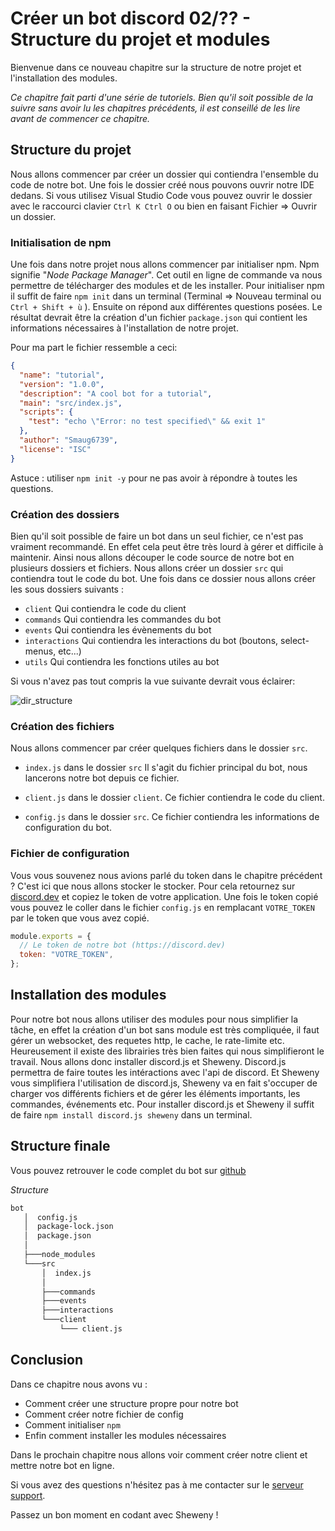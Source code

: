 # Créer un bot discord 02/?? - Structure du projet et modules

Bienvenue dans ce nouveau chapitre sur la structure de notre projet et l'installation des modules.

_Ce chapitre fait parti d'une série de tutoriels. Bien qu'il soit possible de la suivre sans avoir lu les chapitres précédents, il est conseillé de les lire avant de commencer ce chapitre._

## Structure du projet

Nous allons commencer par créer un dossier qui contiendra l'ensemble du code de notre bot. Une fois le dossier créé nous pouvons ouvrir notre IDE dedans.
Si vous utilisez Visual Studio Code vous pouvez ouvrir le dossier avec le raccourci clavier `Ctrl K Ctrl O` ou bien en faisant Fichier => Ouvrir un dossier.

### Initialisation de npm

Une fois dans notre projet nous allons commencer par initialiser npm. Npm signifie "_Node Package Manager_". Cet outil en ligne de commande va nous permettre de télécharger des modules et de les installer. Pour initialiser npm il suffit de faire `npm init` dans un terminal (Terminal => Nouveau terminal ou `Ctrl + Shift + ù` ).
Ensuite on répond aux différentes questions posées. Le résultat devrait être la création d'un fichier `package.json` qui contient les informations nécessaires à l'installation de notre projet.

Pour ma part le fichier ressemble a ceci:

```json
{
  "name": "tutorial",
  "version": "1.0.0",
  "description": "A cool bot for a tutorial",
  "main": "src/index.js",
  "scripts": {
    "test": "echo \"Error: no test specified\" && exit 1"
  },
  "author": "Smaug6739",
  "license": "ISC"
}
```

Astuce : utiliser `npm init -y` pour ne pas avoir à répondre à toutes les questions.

### Création des dossiers

Bien qu'il soit possible de faire un bot dans un seul fichier, ce n'est pas vraiment recommandé. En effet cela peut être très lourd à gérer et difficile à maintenir. Ainsi nous allons découper le code source de notre bot en plusieurs dossiers et fichiers. Nous allons créer un dossier `src` qui contiendra tout le code du bot. Une fois dans ce dossier nous allons créer les sous dossiers suivants :

- `client` Qui contiendra le code du client
- `commands` Qui contiendra les commandes du bot
- `events` Qui contiendra les évènements du bot
- `interactions` Qui contiendra les interactions du bot (boutons, select-menus, etc...)
- `utils` Qui contiendra les fonctions utiles au bot

Si vous n'avez pas tout compris la vue suivante devrait vous éclairer:

![dir_structure](./assets/images/dir_structure.png)

### Création des fichiers

Nous allons commencer par créer quelques fichiers dans le dossier `src`.

- `index.js` dans le dossier `src` Il s'agit du fichier principal du bot, nous lancerons notre bot depuis ce fichier.

- `client.js` dans le dossier `client`. Ce fichier contiendra le code du client.

- `config.js` dans le dossier `src`. Ce fichier contiendra les informations de configuration du bot.

### Fichier de configuration

Vous vous souvenez nous avions parlé du token dans le chapitre précédent ? C'est ici que nous allons stocker le stocker. Pour cela retournez sur [discord.dev](https://discord.com/developers/applications) et copiez le token de votre application. Une fois le token copié vous pouvez le coller dans le fichier `config.js` en remplacant `VOTRE_TOKEN` par le token que vous avez copié.

```js
module.exports = {
  // Le token de notre bot (https://discord.dev)
  token: "VOTRE_TOKEN",
};
```

## Installation des modules

Pour notre bot nous allons utiliser des modules pour nous simplifier la tâche, en effet la création d'un bot sans module est très compliquée, il faut gérer un websocket, des requetes http, le cache, le rate-limite etc. Heureusement il existe des librairies très bien faites qui nous simplifieront le travail. Nous allons donc installer discord.js et Sheweny. Discord.js permettra de faire toutes les intéractions avec l'api de discord. Et Sheweny vous simplifiera l'utilisation de discord.js, Sheweny va en fait s'occuper de charger vos différents fichiers et de gérer les éléments importants, les commandes, événements etc. Pour installer discord.js et Sheweny il suffit de faire `npm install discord.js sheweny` dans un terminal.

## Structure finale

Vous pouvez retrouver le code complet du bot sur [github](https://github.com/Sheweny/Tutorial)

_Structure_

```txt
bot
   │  config.js
   │  package-lock.json
   │  package.json
   │
   ├───node_modules
   └───src
       │  index.js
       │
       ├───commands
       ├───events
       ├───interactions
       └───client
           └─── client.js
```

## Conclusion

Dans ce chapitre nous avons vu :

- Comment créer une structure propre pour notre bot
- Comment créer notre fichier de config
- Comment initialiser `npm`
- Enfin comment installer les modules nécessaires

Dans le prochain chapitre nous allons voir comment créer notre client et mettre notre bot en ligne.

Si vous avez des questions n'hésitez pas à me contacter sur le [serveur support](https://discord.gg/euCF8bp4cN).

Passez un bon moment en codant avec Sheweny !
